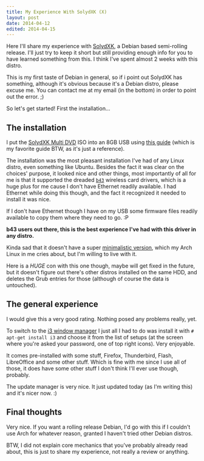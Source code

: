 ```yaml
---
title: My Experience With SolydXK (X)
layout: post
date: 2014-04-12
edited: 2014-04-15
---
```


Here I'll share my experience with [SolydXK](http://solydxk.com/), a Debian
based semi-rolling release. I'll just try to keep it short but still providing
enough info for you to have learned something from this. I think I've spent
almost 2 weeks with this distro.

This is my first taste of Debian in general, so if i point out SolydXK has
something, although it's obvious because it's a Debian distro, please excuse me.
You can contact me at my email (in the bottom) in order to point out the error.
;)

So let's get started! First the installation...

## The installation

I put the [SolydXK Multi DVD](http://solydxk.com/homeedition/solydxk-multi-dvd/)
ISO into an 8GB USB using [this
guide](http://crunchbang.org/forums/viewtopic.php?id=23267) (which is my
favorite guide BTW, as it's just a reference).

The installation was the most pleasant installation I've had of any Linux
distro, even something like Ubuntu. Besides the fact it was clear on the
choices' purpose, it looked nice and other things, most importantly of all for
me is that it supported the dreaded
[`b43`](http://wireless.kernel.org/en/users/Drivers/b43) wireless card drivers,
which is a huge plus for me cause I don't have Ethernet readily available. I had
Ethernet while doing this though, and the fact it recognized it needed to
install it was nice.

If I don't have Ethernet though I have on my USB some firmware files readily
available to copy them where they need to go. :P

**b43 users out there, this is the best experience I've had with this driver in
any distro.**

Kinda sad that it doesn't have a super [minimalistic
version](http://forums.solydxk.com/viewtopic.php?f=14&t=3464), which my Arch
Linux in me cries about, but I'm willing to live with it.

Here is a *HUGE* con with this one though, maybe will get fixed in the future,
but it doesn't figure out there's other distros installed on the same HDD, and
deletes the Grub entries for those (although of course the data is untouched).

## The general experience

I would give this a very good rating. Nothing posed any problems really, yet.

To switch to the [i3 window manager](http://i3wm.org/) I just all I had to do
was install it with `# apt-get install i3` and choose it from the list of setups
(at the screen where you're asked your password, one of top right icons). Very
enjoyable.

It comes pre-installed with some stuff, Firefox, Thunderbird, Flash, LibreOffice
and some other stuff. Which is fine with me since I use all of those, it does
have some other stuff I don't think I'll ever use though, probably.

The update manager is very nice. It just updated today (as I'm writing this) and
it's nicer now. :)

## Final thoughts

Very nice. If you want a rolling release Debian, I'd go with this if I couldn't
use Arch for whatever reason, granted I haven't tried other Debian distros.

BTW, I did not explain core mechanics that you've probably already read about,
this is just to share my experience, not really a review or anything.
